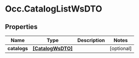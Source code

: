 # Occ.CatalogListWsDTO

## Properties
Name | Type | Description | Notes
------------ | ------------- | ------------- | -------------
**catalogs** | [**[CatalogWsDTO]**](CatalogWsDTO.md) |  | [optional] 


